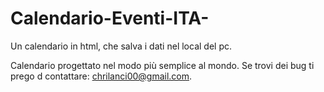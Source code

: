 # Calendario-Eventi-ITA-
Un calendario in html, che salva i dati nel local del pc. 


Calendario progettato nel modo più semplice al mondo.
Se trovi dei bug ti prego d contattare: chrilanci00@gmail.com.
